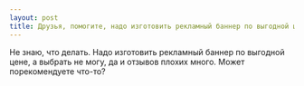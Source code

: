```yaml
---
layout: post 
title: Друзья, помогите, надо изготовить рекламный баннер по выгодной цене 
--- 
```

Не знаю, что делать. Надо изготовить рекламный баннер по выгодной цене, а выбрать не могу, да и отзывов плохих много. Может порекомендуете что-то?